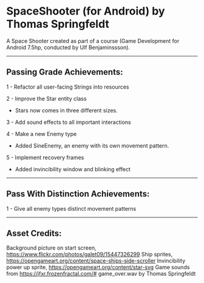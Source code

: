 # SpaceShooter (for Android) by Thomas Springfeldt 
A Space Shooter created as part of a course (Game Development for Android 7.5hp, conducted 
by Ulf Benjaminssson).

---
## Passing Grade Achievements:
1 - Refactor all user-facing Strings into resources  

2 - Improve the Star entity class  
- Stars now comes in three different sizes.

3 - Add sound effects to all important interactions  

4 - Make a new Enemy type  
- Added SineEnemy, an enemy with its own movement pattern.

5 - Implement recovery frames  
- Added invincibility window and blinking effect 

---
## Pass With Distinction Achievements:
1 - Give all enemy types distinct movement patterns

---
## Asset Credits:
Background picture on start screen, https://www.flickr.com/photos/galet09/15447326299
Ship sprites, https://opengameart.org/content/space-ships-side-scroller
Invincibility power up sprite, https://opengameart.org/content/star-svg
Game sounds from https://jfxr.frozenfractal.com/#
game_over.wav by Thomas Springfeldt